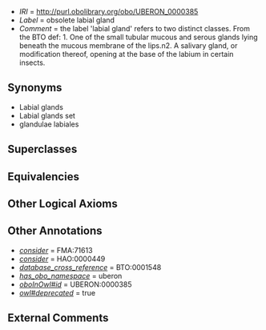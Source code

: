  * *IRI* = http://purl.obolibrary.org/obo/UBERON_0000385
 * *Label* = obsolete labial gland
 * *Comment* = the label 'labial gland' refers to two distinct classes. From the BTO def: 1. One of the small tubular mucous and serous glands lying beneath the mucous membrane of the lips.n2. A salivary gland, or modification thereof, opening at the base of the labium in certain insects.

## Synonyms

 * Labial glands
 * Labial glands set
 * glandulae labiales

## Superclasses


## Equivalencies


## Other Logical Axioms


## Other Annotations

 * *[consider](../../er/oboInOwl#consider.md)* = FMA:71613
 * *[consider](../../er/oboInOwl#consider.md)* = HAO:0000449
 * *[database_cross_reference](../../ef/oboInOwl#hasDbXref.md)* = BTO:0001548
 * *[has_obo_namespace](../../ce/oboInOwl#hasOBONamespace.md)* = uberon
 * *[oboInOwl#id](../../id/oboInOwl#id.md)* = UBERON:0000385
 * *[owl#deprecated](../../ed/owl#deprecated.md)* = true

## External Comments

